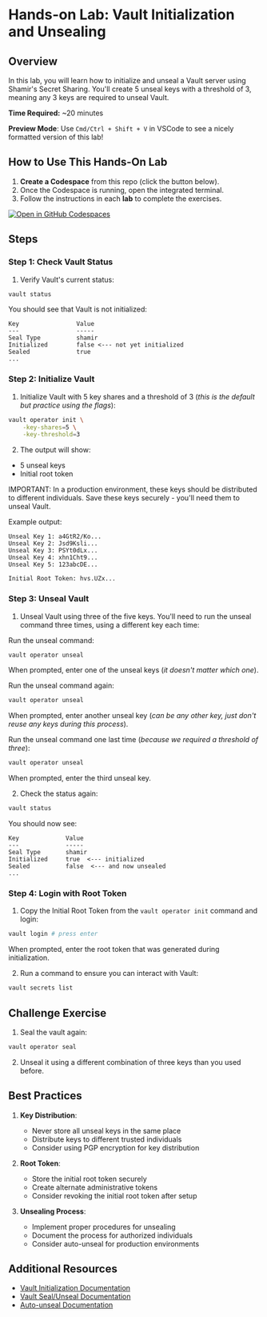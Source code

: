 # Hands-on Lab: Vault Initialization and Unsealing

## Overview
In this lab, you will learn how to initialize and unseal a Vault server using Shamir's Secret Sharing. You'll create 5 unseal keys with a threshold of 3, meaning any 3 keys are required to unseal Vault.

**Time Required:** ~20 minutes

**Preview Mode**: Use `Cmd/Ctrl + Shift + V` in VSCode to see a nicely formatted version of this lab!

## How to Use This Hands-On Lab

1. **Create a Codespace** from this repo (click the button below).  
2. Once the Codespace is running, open the integrated terminal.
3. Follow the instructions in each **lab** to complete the exercises.

[![Open in GitHub Codespaces](https://github.com/codespaces/badge.svg)](https://github.com/codespaces/new?hide_repo_select=true&ref=main&repo=907851765&skip_quickstart=true&machine=basicLinux32gb&devcontainer_path=.devcontainer%2Frun%2Fdevcontainer.json&geo=UsEast)

## Steps

### Step 1: Check Vault Status

1. Verify Vault's current status:
```bash
vault status
```

You should see that Vault is not initialized:
```
Key                Value
---                -----
Seal Type          shamir
Initialized        false <--- not yet initialized
Sealed             true
...
```

### Step 2: Initialize Vault

1. Initialize Vault with 5 key shares and a threshold of 3 (_this is the default but practice using the flags_):
```bash
vault operator init \
    -key-shares=5 \
    -key-threshold=3
```

2. The output will show:
- 5 unseal keys
- Initial root token

IMPORTANT: In a production environment, these keys should be distributed to different individuals. Save these keys securely - you'll need them to unseal Vault.

Example output:
```
Unseal Key 1: a4GtR2/Ko...
Unseal Key 2: Jsd9Ksli...
Unseal Key 3: PSYt0dLx...
Unseal Key 4: xhn1Cht9...
Unseal Key 5: 123abcDE...

Initial Root Token: hvs.UZx...
```

### Step 3: Unseal Vault

1. Unseal Vault using three of the five keys. You'll need to run the unseal command three times, using a different key each time:

Run the unseal command:
```bash
vault operator unseal
```
When prompted, enter one of the unseal keys (_it doesn't matter which one_).

Run the unseal command again:
```bash
vault operator unseal
```
When prompted, enter another unseal key (_can be any other key, just don't reuse any keys during this process_).

Run the unseal command one last time (_because we required a threshold of three_):
```bash
vault operator unseal
```
When prompted, enter the third unseal key.

2. Check the status again:
```bash
vault status
```

You should now see:
```
Key             Value
---             -----
Seal Type       shamir
Initialized     true  <--- initialized
Sealed          false  <--- and now unsealed
...
```

### Step 4: Login with Root Token

1. Copy the Initial Root Token from the `vault operator init` command and login:
```bash
vault login # press enter
```
When prompted, enter the root token that was generated during initialization.

2. Run a command to ensure you can interact with Vault:
```bash
vault secrets list
```

## Challenge Exercise

1. Seal the vault again:
```bash
vault operator seal
```

2. Unseal it using a different combination of three keys than you used before.

## Best Practices

1. **Key Distribution**:
   - Never store all unseal keys in the same place
   - Distribute keys to different trusted individuals
   - Consider using PGP encryption for key distribution

2. **Root Token**:
   - Store the initial root token securely
   - Create alternate administrative tokens
   - Consider revoking the initial root token after setup

3. **Unsealing Process**:
   - Implement proper procedures for unsealing
   - Document the process for authorized individuals
   - Consider auto-unseal for production environments

## Additional Resources

- [Vault Initialization Documentation](https://www.vaultproject.io/docs/commands/operator/init)
- [Vault Seal/Unseal Documentation](https://www.vaultproject.io/docs/concepts/seal)
- [Auto-unseal Documentation](https://www.vaultproject.io/docs/configuration/seal)